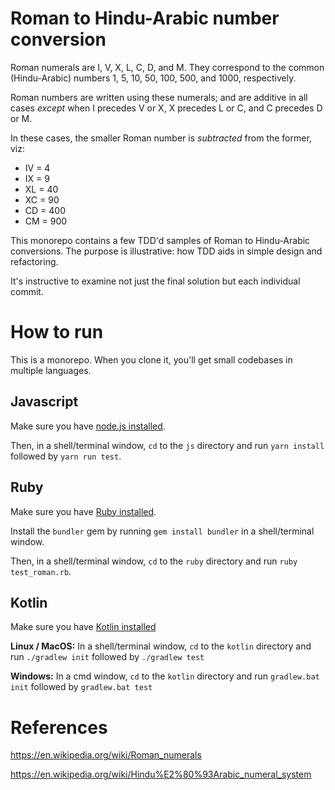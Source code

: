 # Roman to Hindu-Arabic number conversion

Roman numerals are I, V, X, L, C, D, and M. They correspond to the common (Hindu-Arabic) numbers 1, 5, 10, 50, 100, 500, and 1000, respectively.

Roman numbers are written using these numerals; and are additive in all cases *except* when I precedes V or X, X precedes L or C, and C precedes D or M.

In these cases, the smaller Roman number is *subtracted* from the former, viz:

* IV = 4
* IX = 9
* XL = 40
* XC = 90
* CD = 400
* CM = 900

This monorepo contains a few TDD'd samples of Roman to Hindu-Arabic conversions. The purpose is illustrative: how TDD aids in simple design and refactoring.

It's instructive to examine not just the final solution but each individual commit.

# How to run

This is a monorepo. When you clone it, you'll get small codebases in multiple languages.

## Javascript

Make sure you have [node.js installed](https://nodejs.org/en/download/).

Then, in a shell/terminal window, `cd` to the `js` directory and run `yarn install` followed by `yarn run test`.

## Ruby

Make sure you have [Ruby installed](https://www.ruby-lang.org/en/documentation/installation/).

Install the `bundler` gem by running `gem install bundler` in a shell/terminal window.

Then, in a shell/terminal window, `cd` to the `ruby` directory and run `ruby test_roman.rb`.

## Kotlin

Make sure you have [Kotlin installed](https://kotlinlang.org/docs/tutorials/command-line.html)

**Linux / MacOS:** In a shell/terminal window, `cd` to the `kotlin` directory and run `./gradlew init` followed by `./gradlew test`

**Windows:** In a cmd window, `cd` to the `kotlin` directory and run `gradlew.bat init` followed by `gradlew.bat test`

# References

https://en.wikipedia.org/wiki/Roman_numerals

https://en.wikipedia.org/wiki/Hindu%E2%80%93Arabic_numeral_system
  
